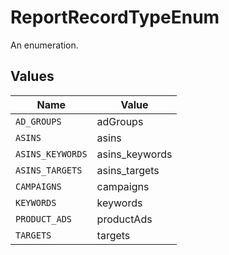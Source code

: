 # ReportRecordTypeEnum

An enumeration.


## Values

| Name             | Value            |
| ---------------- | ---------------- |
| `AD_GROUPS`      | adGroups         |
| `ASINS`          | asins            |
| `ASINS_KEYWORDS` | asins_keywords   |
| `ASINS_TARGETS`  | asins_targets    |
| `CAMPAIGNS`      | campaigns        |
| `KEYWORDS`       | keywords         |
| `PRODUCT_ADS`    | productAds       |
| `TARGETS`        | targets          |